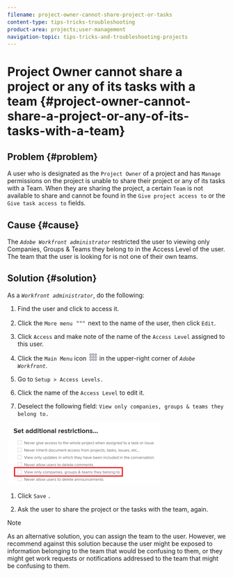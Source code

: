 ```yaml
---
filename: project-owner-cannot-share-project-or-tasks
content-type: tips-tricks-troubleshooting
product-area: projects;user-management
navigation-topic: tips-tricks-and-troubleshooting-projects
---
```




# Project Owner cannot share a project or any of its tasks with a team {#project-owner-cannot-share-a-project-or-any-of-its-tasks-with-a-team}



## Problem {#problem}

A user who is designated as the `Project Owner` of a project and has `Manage` permissions on the project is unable to share their project or any of its tasks with a Team. When they are sharing the project, a certain `Team` is not available to share and cannot be found in the `Give project access to` or the `Give task access to` fields.


## Cause  {#cause}

The *`Adobe Workfront administrator`* restricted the user to viewing only Companies, Groups & Teams they belong to in the Access Level of the user. The team that the user is looking for is not one of their own teams. 


## Solution {#solution}

As a *`Workfront administrator`*, do the following:



1. Find the user and click to access it.
1.  Click the `More menu` ![](assets/more-icon.png) next to the name of the user, then click  `Edit`. 
1. Click `Access` and make note of the name of the `Access Level` assigned to this user.

1.  Click the `Main Menu` icon ![](assets/main-menu-icon.png) in the upper-right corner of *`Adobe Workfront`*.
1. Go to `Setup > Access Levels.`
1. Click the name of the `Access Level` to edit it.&nbsp;
1.  Deselect the following field: `View only companies, groups & teams they belong to.`


   ![](assets/view-only-team-groups-companies-they-belong-to-350x141.png)



1. Click `Save` `.`

1. Ask the user to share the project or the tasks with the team, again.&nbsp;




>[!NOTE]
>
>As an alternative solution, you can assign the team to the user. However, we recommend against this solution because the user might be exposed to information belonging to the team that would be confusing to them, or they might get work requests or notifications addressed to the team that might be confusing to them.


